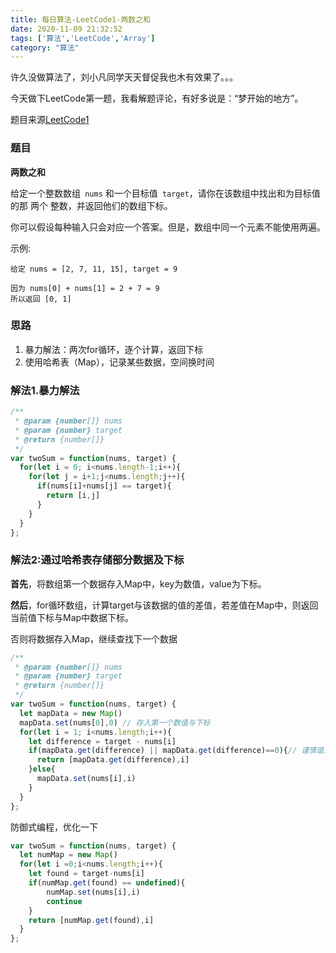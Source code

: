 ```yaml
---
title: 每日算法-LeetCode1-两数之和
date: 2020-11-09 21:32:52
tags: ['算法','LeetCode','Array']
category: "算法"
---
```


许久没做算法了，刘小凡同学天天督促我也木有效果了。。。

今天做下LeetCode第一题，我看解题评论，有好多说是：“梦开始的地方”。

题目来源[LeetCode1](https://leetcode-cn.com/problems/two-sum)

### 题目

**两数之和**

给定一个整数数组` nums` 和一个目标值` target`，请你在该数组中找出和为目标值的那 两个 整数，并返回他们的数组下标。

你可以假设每种输入只会对应一个答案。但是，数组中同一个元素不能使用两遍。

 

示例:

```
给定 nums = [2, 7, 11, 15], target = 9

因为 nums[0] + nums[1] = 2 + 7 = 9
所以返回 [0, 1]
```

### 思路

1. 暴力解法：两次for循环，逐个计算，返回下标
2. 使用哈希表（Map），记录某些数据，空间换时间

### 解法1.暴力解法

```js
/**
 * @param {number[]} nums
 * @param {number} target
 * @return {number[]}
 */
var twoSum = function(nums, target) {
  for(let i = 0; i<nums.length-1;i++){
    for(let j = i+1;j<nums.length;j++){
      if(nums[i]+nums[j] == target){
        return [i,j]
      }
    }
  }
};
```

### 解法2:通过哈希表存储部分数据及下标

**首先**，将数组第一个数据存入Map中，key为数值，value为下标。

**然后**，for循环数组，计算target与该数据的值的差值，若差值在Map中，则返回当前值下标与Map中数据下标。

否则将数据存入Map，继续查找下一个数据

```js
/**
 * @param {number[]} nums
 * @param {number} target
 * @return {number[]}
 */
var twoSum = function(nums, target) {
  let mapData = new Map()
  mapData.set(nums[0],0) // 存入第一个数值与下标
  for(let i = 1; i<nums.length;i++){
    let difference = target - nums[i]
    if(mapData.get(difference) || mapData.get(difference)==0){// 谨慎值为0的情况
      return [mapData.get(difference),i]
    }else{
      mapData.set(nums[i],i)
    }
  }
};
```

防御式编程，优化一下

```js
var twoSum = function(nums, target) {
  let numMap = new Map()
  for(let i =0;i<nums.length;i++){
    let found = target-nums[i]
    if(numMap.get(found) == undefined){
        numMap.set(nums[i],i)
        continue
    }
    return [numMap.get(found),i]
  }
};
```


